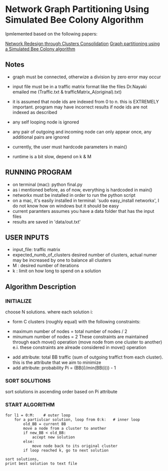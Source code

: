 # Network Graph Partitioning Using Simulated Bee Colony Algorithm 
 
Ipmlemented based on the following papers: 
 
[Network Redesign through Clusters Consolidation](http://ieeexplore.ieee.org/stamp/stamp.jsp?arnumber=05224104)
[Graph partitioning using a Simulated Bee Colony algorithm](http://ieeexplore.ieee.org/xpls/abs_all.jsp?arnumber=6009581)
 
## Notes

* graph must be connected, otherwize a division by zero error may occur

* input file must be in a traffic matrix format like the files Dr.Nayaki emailed me (Traffic.txt & trafficMatrix_A(original).txt)

* it is assumed that node ids are indexed from 0 to n. this is EXTREMELY important. 
  program may have incorrect results if node ids are not indexed as described 

* any self looping node is ignored 

* any pair of outgoing and incoming node can only appear once, any additional pairs are ignored 

* currently, the user must hardcode parameters in main()

* runtime is a bit slow, depend on k & M

## RUNNING PROGRAM
* on terminal (mac): python final.py 
* as i mentioned before, as of now, everything is hardcoded in main() 
* networkx must be installed in order to run the python script
* on a mac, it's easily installed in terminal: 'sudo easy_install networkx', I do not know how on windows but it should be easy
* current paramters assumes you have a data folder that has the input files
* results are saved in 'data/out.txt'

	

## USER INPUTS
* input_file: traffic matrix 
* expected_numb_of_clusters 
 desired number of clusters, actual numer may be increased by one to balance all clusters 
* M : desired number of iterations 
* k : limit on how long to spend on a solution 

## Algorithm Description 
### INITIALIZE
 choose N solutions. where each solution i: 
* form C clusters (roughly equal) with the following constraints:
 - maximum number of nodes = total number of nodes / 2 
 - minumum number of nodes = 2 
  These constraints are maintained through each move() operation (move node from one cluster to another) e.i. these constraints are alreade considered in move() operation
* add attribute: total BB traffic (sum of outgoing traffict from each cluster). this is the attribute that we aim to minimize 
* add attribute: probability Pi = (BB(i)/min(BB(i))) - 1

### SORT SOLUTIONS
 sort solutions in ascending order based on Pi attribute

### START ALGORITHM
```
for l1 = 0:M:    # outer loop
	for a partiulcar solution, loop from 0:k:   # inner loop
		old_BB = current BB
		move a node from a cluster to another 
		if new_BB < old_BB: 
			accept new solution 
		else: 
			move node back to its original cluster
		if loop reached k, go to next solution 

sort solutions, 
print best solution to text file 
```
